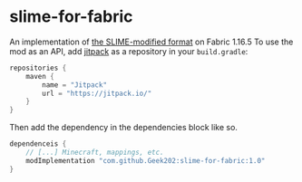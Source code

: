 # slime-for-fabric
An implementation of [the SLIME-modified format](https://gist.github.com/Geek202/b30aa8362f5dcc635f6703ecbc88f336) on Fabric 1.16.5
To use the mod as an API, add [jitpack](https://jitpack.io/) as a repository in your `build.gradle`:
```gradle
repositories {
    maven {
        name = "Jitpack"
        url = "https://jitpack.io/"
    }
}
```
Then add the dependency in the dependencies block like so.
```gradle
dependenceis {
    // [...] Minecraft, mappings, etc.
    modImplementation "com.github.Geek202:slime-for-fabric:1.0"
}
```
